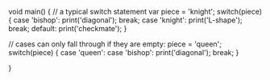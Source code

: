 void main() {
  // a typical switch statement
  var piece = 'knight';
  switch(piece) {
    case 'bishop':
      print('diagonal');
      break;
    case 'knight':
      print('L-shape');
      break;
    default:
      print('checkmate');
  }

  // cases can only fall through if they are empty:
  piece = 'queen';
  switch(piece) {
    case 'queen':
    case 'bishop':
      print('diagonal');
      break;
  }

}